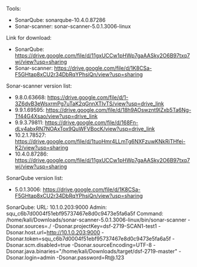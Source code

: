 Tools:
- SonarQube: sonarqube-10.4.0.87286
- Sonar-scanner: sonar-scanner-5.0.1.3006-linux

Link for download:
- SonarQube: https://drive.google.com/file/d/11gxUCCw1pHWp7gaAASky2O6B97txq7wj/view?usp=sharing
- Sonar-scanner: https://drive.google.com/file/d/1K8CSa-F5GHtap8xCU2r34DbRqYPhsiQn/view?usp=sharing

Sonar-scanner version list:
- 9.8.0.63668: https://drive.google.com/file/d/1-3Z6dvB3eWsxrmPg7uTaK2qGnnXTIvTS/view?usp=drive_link
- 9.9.1.69595: https://drive.google.com/file/d/18h9AOswznt9lZxb5Ta6Ng-Tf44G4Xsao/view?usp=drive_link
- 9.9.3.79811: https://drive.google.com/file/d/168Fn-dLy4abxRN7NOAxTox9QuWFVBocK/view?usp=drive_link
- 10.2.1.78527: https://drive.google.com/file/d/1tuoHmr4LLmTg6NXFzuwKNkRiTHfei-K2/view?usp=sharing
- 10.4.0.87286: https://drive.google.com/file/d/11gxUCCw1pHWp7gaAASky2O6B97txq7wj/view?usp=sharing

SonarQube version list:
- 5.0.1.3006: https://drive.google.com/file/d/1K8CSa-F5GHtap8xCU2r34DbRqYPhsiQn/view?usp=sharing


SonarQube:
URL: 10.1.0.203:9000
Admin: squ_c6b7d0004f51ebf95737467e8d0c9473e5fa6a5f
Command: 
/home/kali/Downloads/sonar-scanner-5.0.1.3006-linux/bin/sonar-scanner -Dsonar.sources=./ -Dsonar.projectKey=dsf-2719-SCAN1-test1 -Dsonar.host.url=http://10.1.0.203:9000 -Dsonar.token=squ_c6b7d0004f51ebf95737467e8d0c9473e5fa6a5f -Dsonar.scm.disabled=true -Dsonar.sourceEncoding=UTF-8 -Dsonar.java.binaries="/home/kali/Downloads/target/dsf-2719-master" -Dsonar.login=admin -Dsonar.password=Rt@.123
